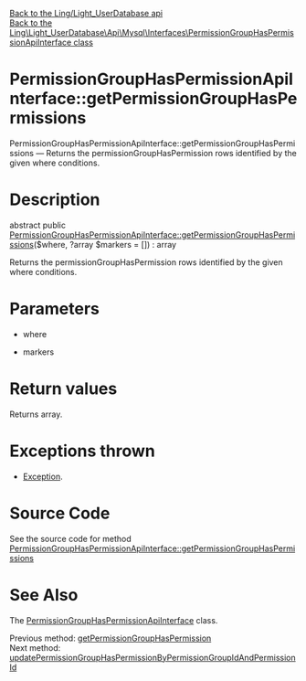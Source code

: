 [Back to the Ling/Light_UserDatabase api](https://github.com/lingtalfi/Light_UserDatabase/blob/master/doc/api/Ling/Light_UserDatabase.md)<br>
[Back to the Ling\Light_UserDatabase\Api\Mysql\Interfaces\PermissionGroupHasPermissionApiInterface class](https://github.com/lingtalfi/Light_UserDatabase/blob/master/doc/api/Ling/Light_UserDatabase/Api/Mysql/Interfaces/PermissionGroupHasPermissionApiInterface.md)


PermissionGroupHasPermissionApiInterface::getPermissionGroupHasPermissions
================



PermissionGroupHasPermissionApiInterface::getPermissionGroupHasPermissions — Returns the permissionGroupHasPermission rows identified by the given where conditions.




Description
================


abstract public [PermissionGroupHasPermissionApiInterface::getPermissionGroupHasPermissions](https://github.com/lingtalfi/Light_UserDatabase/blob/master/doc/api/Ling/Light_UserDatabase/Api/Mysql/Interfaces/PermissionGroupHasPermissionApiInterface/getPermissionGroupHasPermissions.md)($where, ?array $markers = []) : array




Returns the permissionGroupHasPermission rows identified by the given where conditions.




Parameters
================


- where

    

- markers

    


Return values
================

Returns array.


Exceptions thrown
================

- [Exception](http://php.net/manual/en/class.exception.php).&nbsp;







Source Code
===========
See the source code for method [PermissionGroupHasPermissionApiInterface::getPermissionGroupHasPermissions](https://github.com/lingtalfi/Light_UserDatabase/blob/master/Api/Mysql/Interfaces/PermissionGroupHasPermissionApiInterface.php#L82-L82)


See Also
================

The [PermissionGroupHasPermissionApiInterface](https://github.com/lingtalfi/Light_UserDatabase/blob/master/doc/api/Ling/Light_UserDatabase/Api/Mysql/Interfaces/PermissionGroupHasPermissionApiInterface.md) class.

Previous method: [getPermissionGroupHasPermission](https://github.com/lingtalfi/Light_UserDatabase/blob/master/doc/api/Ling/Light_UserDatabase/Api/Mysql/Interfaces/PermissionGroupHasPermissionApiInterface/getPermissionGroupHasPermission.md)<br>Next method: [updatePermissionGroupHasPermissionByPermissionGroupIdAndPermissionId](https://github.com/lingtalfi/Light_UserDatabase/blob/master/doc/api/Ling/Light_UserDatabase/Api/Mysql/Interfaces/PermissionGroupHasPermissionApiInterface/updatePermissionGroupHasPermissionByPermissionGroupIdAndPermissionId.md)<br>

